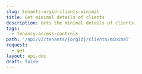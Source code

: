 ```yaml
---
slug: tenants-orgid-clients-minimal
title: Get minimal details of clients
description: Gets the minimal details of clients.
tags:
  - tenancy-access-controls
path: '/api/v2/tenants/{orgId}/clients/minimal'
request:
  - get
layout: api-doc
draft: false
---
```

